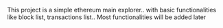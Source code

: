 This project is a simple ethereum main explorer.. with basic functionalities like block list, transactions list.. Most functionalities will be added later